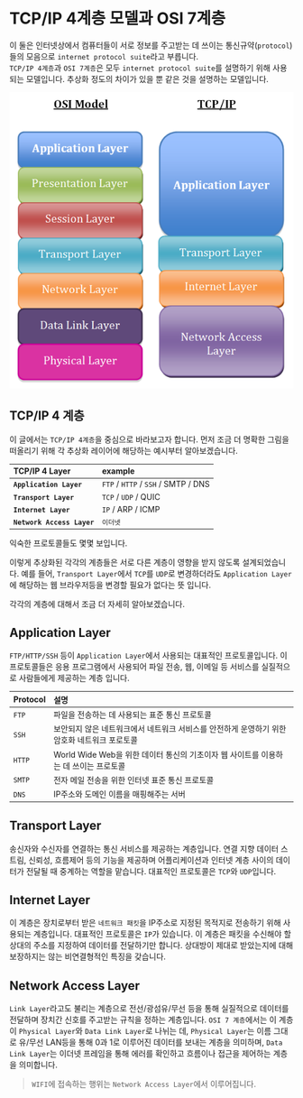 # TCP/IP 4계층 모델과 OSI 7계층

이 둘은 인터넷상에서 컴퓨터들이 서로 정보를 주고받는 데 쓰이는 통신규약(`protocol`)들의 모음으로 `internet protocol suite`라고 부릅니다.  
`TCP/IP 4계층`과 `OSI 7계층`은 모두 `internet protocol suite`를 설명하기 위해 사용되는 모델입니다. 추상화 정도의 차이가 있을 뿐 같은 것을 설명하는 모델입니다.

![Application Layer](/res/Application_Layer.png "Application Layer")

## TCP/IP 4 계층

이 글에서는 `TCP/IP 4계층`을 중심으로 바라보고자 합니다. 먼저 조금 더 명확한 그림을 떠올리기 위해 각 추상화 레이어에 해당하는 예시부터 알아보겠습니다.

| TCP/IP 4 Layer             | example                             |
| :------------------------- | :---------------------------------- |
| **`Application Layer`**    | `FTP` / `HTTP` / `SSH` / SMTP / DNS |
| **`Transport Layer`**      | `TCP` / `UDP` / QUIC                |
| **`Internet Layer`**       | `IP` / ARP / ICMP                   |
| **`Network Access Layer`** | `이더넷`                            |

익숙한 프로토콜들도 몇몇 보입니다.

이렇게 추상화된 각각의 계층들은 서로 다른 계층이 영향을 받지 않도록 설계되었습니다. 예를 들어, `Transport Layer`에서 `TCP`를 `UDP`로 변경하더라도 `Application Layer`에 해당하는 웹 브라우저등을 변경할 필요가 없다는 뜻 입니다.

각각의 계층에 대해서 조금 더 자세히 알아보겠습니다.

## Application Layer

`FTP/HTTP/SSH` 등이 `Application Layer`에서 사용되는 대표적인 프로토콜입니다. 이 프로토콜들은 응용 프로그램에서 사용되어 파일 전송, 웹, 이메일 등 서비스를 실질적으로 사람들에게 제공하는 계층 입니다.

| Protocol | 설명 |
| :-- | :-- |
| `FTP` | 파일을 전송하는 데 사용되는 표준 통신 프로토콜 |
| `SSH` | 보안되지 않은 네트워크에서 네트워크 서비스를 안전하게 운영하기 위한 암호화 네트워크 포로토콜 |
| `HTTP` | World Wide Web을 위한 데이터 통신의 기초이자 웹 사이트를 이용하는 데 쓰이는 프로토콜 |
| `SMTP` | 전자 메일 전송을 위한 인터넷 표준 통신 프로토콜 |
| `DNS` | IP주소와 도메인 이름을 매핑해주는 서버 |

## Transport Layer

송신자와 수신자를 연결하는 통신 서비스를 제공하는 계층입니다. 연결 지향 데이터 스트림, 신뢰성, 흐름제어 등의 기능을 제공하며 어플리케이션과 인터넷 계층 사이의 데이터가 전달될 때 중계하는 역할을 맡습니다. 대표적인 프로토콜은 `TCP`와 `UDP`입니다.

## Internet Layer

이 계층은 장치로부터 받은 `네트워크 패킷`을 IP주소로 지정된 목적지로 전송하기 위해 사용되는 계층입니다. 대표적인 프로토콜은 `IP`가 있습니다. 이 계층은 패킷을 수신해야 할 상대의 주소를 지정하여 데이터를 전달하기만 합니다. 상대방이 제대로 받았는지에 대해 보장하지는 않는 비연결형적인 특징을 갖습니다.

## Network Access Layer

`Link Layer`라고도 불리는 계층으로 전선/광섬유/무선 등을 통해 실질적으로 데이터를 전달하며 장치간 신호를 주고받는 규칙을 정하는 계층입니다. `OSI 7 계층`에서는 이 계층이 `Physical Layer`와 `Data Link Layer`로 나뉘는 데, `Physical Layer`는 이름 그대로 유/무선 LAN등을 통해 0과 1로 이루어진 데이터를 보내는 계층을 의미하며, `Data Link Layer`는 이더넷 프레임을 통해 에러를 확인하고 흐름이나 접근을 제어하는 계층을 의미합니다.

> `WIFI`에 접속하는 행위는 `Network Access Layer`에서 이루어집니다.
